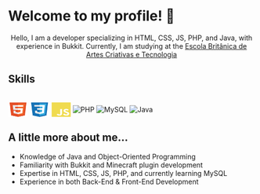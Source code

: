 # Welcome to my profile! 👋
<p align="center">Hello, I am a developer specializing in HTML, CSS, JS, PHP, and Java, with experience in Bukkit. Currently, I am studying at the <a href="https://ebaconline.com.br/">Escola Britânica de Artes Criativas e Tecnologia</a></p>

## Skills
<p align="center">
<div style="display: inline_block"><br>
  <img align="center" alt="HTML" height="30" width="40" src="https://raw.githubusercontent.com/devicons/devicon/master/icons/html5/html5-original.svg">
  <img align="center" alt="CSS" height="30" width="40" src="https://raw.githubusercontent.com/devicons/devicon/master/icons/css3/css3-original.svg">
  <img align="center" alt="JavaScript" height="30" width="40" src="https://raw.githubusercontent.com/devicons/devicon/master/icons/javascript/javascript-plain.svg">
  <img align="center" alt="PHP" height="50" width="60" src="https://icongr.am/devicon/php-original.svg?size=128&color=currentColor">
  <img align="center" alt="MySQL" height="50" width="60" src="https://icongr.am/devicon/mysql-original-wordmark.svg?size=128&color=currentColor">
  <img align="center" alt="Java" height="50" width="60" src="https://icongr.am/devicon/java-original-wordmark.svg?size=128&color=currentColor">
</p>

## A little more about me...

- Knowledge of Java and Object-Oriented Programming
- Familiarity with Bukkit and Minecraft plugin development
- Expertise in HTML, CSS, JS, PHP, and currently learning MySQL
- Experience in both Back-End & Front-End Development
